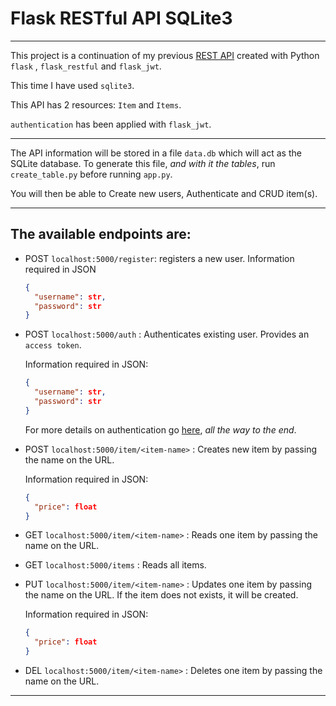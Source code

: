 # Flask RESTful API SQLite3
<hr>

This project is a continuation of my previous [REST API](https://github.com/NeryCaballero/REST-API-flask-RESTful) created with Python `flask` , `flask_restful` and `flask_jwt`.

This time I have used `sqlite3`.

This API has 2 resources: ```Item``` and ```Items```. 

`authentication` has been applied with `flask_jwt`.

<hr>

The API information will be stored in a file `data.db` which will act as the SQLite database.
To generate this file, *and with it the tables*, run `create_table.py` before running `app.py`.

You will then be able to Create new users, Authenticate and CRUD item(s).

<hr>

## The available endpoints are:

- POST `localhost:5000/register`: registers a new user. Information required in JSON 

  ```json
  { 
    "username": str, 
    "password": str 
  }
  ```
  
  
- POST `localhost:5000/auth` : Authenticates existing user. Provides an `access token`. 
  
  Information required in JSON:
  
  ```json
  { 
    "username": str, 
    "password": str 
  }
  ```
  
  For more details on authentication go [here](https://github.com/NeryCaballero/REST-API-flask-RESTful/blob/main/flask_jwt.md), *all the way to the end*.


- POST `localhost:5000/item/<item-name>` : Creates new item by passing the name on the URL.
  
  Information required in JSON: 

  ```json
  { 
    "price": float 
  }
  ```  


- GET `localhost:5000/item/<item-name>` : Reads one item by passing the name on the URL.


- GET `localhost:5000/items`  : Reads all items.


- PUT `localhost:5000/item/<item-name>` : Updates one item by passing the name on the URL. If the item does not exists, it will be created. 
  
  Information required in JSON:
  
  ```json
  { 
    "price": float 
  }
  ```


- DEL `localhost:5000/item/<item-name>` : Deletes one item by passing the name on the URL. 



<hr>

